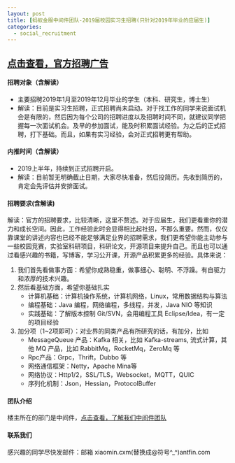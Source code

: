 ```yaml
---
layout: post
title: [蚂蚁金服中间件团队-2019届校园实习生招聘(只针对2019年毕业的应届生)]
categories:
  - social_recruitment
---
```


## [点击查看，官方招聘广告](https://mp.weixin.qq.com/s/POVcddU0EwIwdxFrOMVKGA)

#### 招聘对象（含解读）
* 主要招聘2019年1月至2019年12月毕业的学生（本科、研究生，博士生）
* 解读：目前是实习生招聘，正式招聘尚未启动。对于找工作的同学来说面试机会是有限的，然后因为每个公司的招聘进度以及招聘时间不同，就建议同学把握每一次面试机会。及早的参加面试，能及时积累面试经验。为之后的正式招聘，打下基础。而且，如果有实习经验，会对正式招聘更有帮助。

#### 内推时间（含解读）
* 2019上半年，持续到正式招聘开启。
* 解读：目前暂无明确截止日期，大家尽快准备，然后投简历。先收到简历的，肯定会先评估并安排面试。

#### 招聘要求(含解读)
解读：官方的招聘要求，比较清晰，这里不赘述。对于应届生，我们更看重你的潜力和成长空间。因此，工作经验此时会显得相比起社招，不那么重要。然而，仅仅靠课堂的讲述内容也已经不能足够满足业界的招聘需求，我们更希望你能主动参与一些校园竞赛，实验室科研项目，科研论文，开源项目来提升自己。而且也可以通过看感兴趣的书籍，写博客，学习公开课，开源产品积累更多的经验。具体来说：

1. 我们首先看做事方面：希望你成熟稳重，做事细心、聪明、不浮躁。有自驱力和浓厚的技术兴趣。
2. 然后看基础方面，希望你基础扎实
   * 计算机基础：计算机操作系统，计算机网络，Linux，常用数据结构与算法
   * 编程基础：Java 编程，网络编程，多线程，并发，Java NIO 等知识
   * 实践基础：了解版本控制 Git/SVN，会用编程工具 Eclipse/Idea，有一定的项目经验
3. 加分项（1~2项即可）：对业界的同类产品有所研究的话，有加分，比如
   * MessageQueue 产品：Kafka 相关，比如 Kafka-streams, 流式计算，其他 MQ 产品，比如 RabbitMq，RocketMq，ZeroMq 等
   * Rpc产品：Grpc，Thrift，Dubbo 等
   * 网络通信框架：Netty，Apache Mina等
   * 网络协议：Http1/2，SSL/TLS，Websocket，MQTT，QUIC
   * 序列化机制：Json，Hessian，ProtocolBuffer

#### 团队介绍
楼主所在的部门是中间件，[点击查看，了解我们中间件团队](https://mp.weixin.qq.com/s?__biz=MzUzMzU5Mjc1Nw==&mid=2247483718&idx=2&sn=25f44f4ea05cbedd535df18006cdd6c7&chksm=faa0ee9ccdd7678ab0bab339fbaacb7ffe529c9b04f7a64beac6bb2e1c4c9bd2e9015a2342d3&scene=38#wechat_redirect)

#### 联系我们
感兴趣的同学尽快发邮件：邮箱 xiaomin.cxm(替换成@符号^_^)antfin.com 
